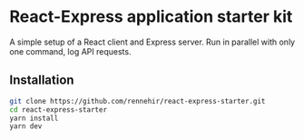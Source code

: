 # React-Express application starter kit

A simple setup of a React client and Express server. Run in parallel with only one command, log API requests.

## Installation

```sh
git clone https://github.com/rennehir/react-express-starter.git
cd react-express-starter
yarn install
yarn dev
```
